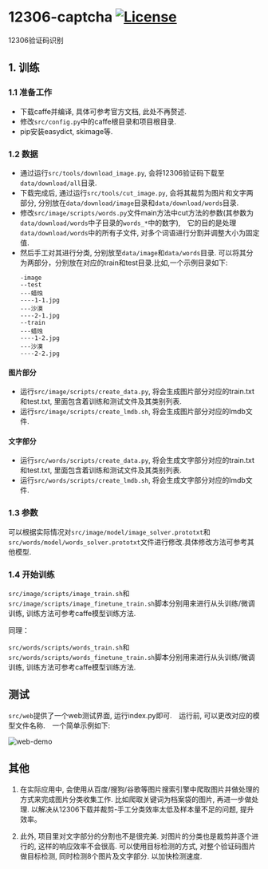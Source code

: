 # 12306-captcha [![License](https://img.shields.io/badge/license-Apache%202-blue.svg)](LICENSE)

12306验证码识别

## 1. 训练

### 1.1 准备工作

* 下载caffe并编译, 具体可参考官方文档, 此处不再赘述.
* 修改`src/config.py`中的caffe根目录和项目根目录.
* pip安装easydict, skimage等.

### 1.2 数据

* 通过运行`src/tools/download_image.py`, 会将12306验证码下载至`data/download/all`目录.
* 下载完成后, 通过运行`src/tools/cut_image.py`, 会将其裁剪为图片和文字两部分, 分别放在`data/download/image`目录和`data/download/words`目录.
* 修改`src/image/scripts/words.py`文件main方法中cut方法的参数(其参数为`data/download/words`中子目录的`words_*`中的数字),　它的目的是处理`data/download/words`中的所有子文件, 对多个词语进行分割并调整大小为固定值.
* 然后手工对其进行分类, 分别放至`data/image`和`data/words`目录. 可以将其分为两部分，分别放在对应的train和test目录.比如,一个示例目录如下:
  ```
  -image
  --test
  ---蜡烛
  ----1-1.jpg
  ---沙漠
  ----2-1.jpg
  --train
  ---蜡烛
  ----1-2.jpg
  ---沙漠
  ----2-2.jpg
  ```

#### 图片部分

* 运行`src/image/scripts/create_data.py`, 将会生成图片部分对应的train.txt和test.txt, 里面包含着训练和测试文件及其类别列表.
* 运行`src/image/scripts/create_lmdb.sh`, 将会生成图片部分对应的lmdb文件.

#### 文字部分

* 运行`src/words/scripts/create_data.py`, 将会生成文字部分对应的train.txt和test.txt, 里面包含着训练和测试文件及其类别列表.
* 运行`src/words/scripts/create_lmdb.sh`, 将会生成文字部分对应的lmdb文件.

### 1.3 参数
可以根据实际情况对`src/image/model/image_solver.prototxt`和`src/words/model/words_solver.prototxt`文件进行修改.具体修改方法可参考其他模型.

### 1.4 开始训练
`src/image/scripts/image_train.sh`和`src/image/scripts/image_finetune_train.sh`脚本分别用来进行从头训练/微调训练, 训练方法可参考caffe模型训练方法.

同理：

`src/words/scripts/words_train.sh`和`src/words/scripts/words_finetune_train.sh`脚本分别用来进行从头训练/微调训练, 训练方法可参考caffe模型训练方法.


## 测试
`src/web`提供了一个web测试界面, 运行index.py即可.　运行前, 可以更改对应的模型文件名称.　一个简单示例如下:

![web-demo](https://github.com/aaronshan/12306-captcha/blob/master/web-demo.png)

## 其他

1. 在实际应用中, 会使用从百度/搜狗/谷歌等图片搜索引擎中爬取图片并做处理的方式来完成图片分类收集工作. 比如爬取关键词为档案袋的图片, 再进一步做处理. 以解决从12306下载并裁剪-手工分类效率太低及样本量不足的问题, 提升效率。

2. 此外, 项目里对文字部分的分割也不是很完美. 对图片的分类也是裁剪并逐个进行的, 这样的响应效率不会很高. 可以使用目标检测的方式, 对整个验证码图片做目标检测, 同时检测8个图片及文字部分. 以加快检测速度.
